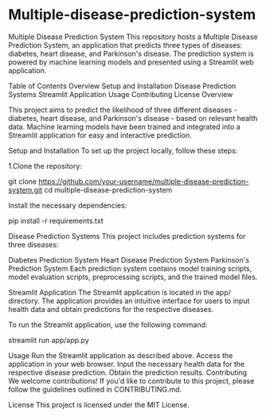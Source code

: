 # Multiple-disease-prediction-system
Multiple Disease Prediction System
This repository hosts a Multiple Disease Prediction System, an application that predicts three types of diseases: diabetes, heart disease, and Parkinson's disease. The prediction system is powered by machine learning models and presented using a Streamlit web application.

Table of Contents
Overview
Setup and Installation
Disease Prediction Systems
Streamlit Application
Usage
Contributing
License
Overview

This project aims to predict the likelihood of three different diseases - diabetes, heart disease, and Parkinson's disease - based on relevant health data. Machine learning models have been trained and integrated into a Streamlit application for easy and interactive prediction.

Setup and Installation
To set up the project locally, follow these steps:

1.Clone the repository:

git clone https://github.com/your-username/multiple-disease-prediction-system.git cd multiple-disease-prediction-system

Install the necessary dependencies:

pip install -r requirements.txt

Disease Prediction Systems
This project includes prediction systems for three diseases:

Diabetes Prediction System
Heart Disease Prediction System
Parkinson's Prediction System
Each prediction system contains model training scripts, model evaluation scripts, preprocessing scripts, and the trained model files.

Streamlit Application
The Streamlit application is located in the app/ directory. 
The application provides an intuitive interface for users to input health data and obtain predictions for the respective diseases.

To run the Streamlit application, use the following command:

streamlit run app/app.py

Usage
Run the Streamlit application as described above.
Access the application in your web browser.
Input the necessary health data for the respective disease prediction.
Obtain the prediction results.
Contributing
We welcome contributions! If you'd like to contribute to this project, please follow the guidelines outlined in CONTRIBUTING.md.

License
This project is licensed under the MIT License.
